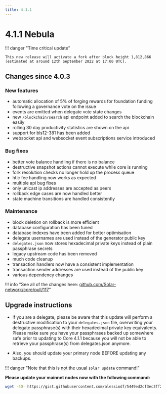 ```yaml
---
title: 4.1.1
---
```


# 4.1.1 Nebula

!!! danger "Time critical update"

    This new release will activate a fork after block height 1,812,866 (estimated at around 12th September 2022 at 17:00 UTC).

## Changes since 4.0.3

### New features

- automatic allocation of 5% of forging rewards for foundation funding following a governance vote on the issue
- events are emitted when delegate vote state changes
- new `/blockchain/search` api endpoint added to search the blockchain easily
- rolling 30 day productivity statistics are shown on the api
- support for bls12-381 has been added
- websocket api and websocket event subscriptions service introduced

### Bug fixes

- better vote balance handling if there is no balance
- destructive snapshot actions cannot execute while core is running
- fork resolution checks no longer hold up the process queue
- htlc fee handling now works as expected
- multiple api bug fixes
- only unicast ip addresses are accepted as peers
- rollback edge cases are now handled better
- state machine transitions are handled consistently

### Maintenance

- block deletion on rollback is more efficient
- database configuration has been tuned
- database indexes have been added for better optimisation
- delegate usernames are used instead of the generator public key
- `delegates.json` now stores hexadecimal private keys instead of plain passphrase secrets
- legacy upstream code has been removed
- much code cleanup
- transaction handlers now have a consistent implementation
- transaction sender addresses are used instead of the public key
- various dependency changes

!!! info "See all of the changes here: <a href="https://github.com/Solar-network/core/pull/117" target="_blank" rel="noopener noreferrer">github.com/Solar-network/core/pull/117</a>"

## Upgrade instructions

- If you are a delegate, please be aware that this update will perform a destructive modification to your `delegates.json` file, overwriting your delegate passphrase(s) with their hexadecimal private key equivalents. Please make sure you have your passphrases backed up somewhere safe prior to updating to Core 4.1.1 because you will not be able to retrieve your passphrase(s) from delegates.json anymore.

- Also, you should update your primary node BEFORE updating any backups.

!!! danger "Note that this is <u>not</u> the usual `solar update` command!"

**Please update your mainnet nodes now with the following command:**

```bash
wget -4O- https://gist.githubusercontent.com/alessiodf/5449ed2cf3ec3ff2cd23776af3404c35/raw/0de41a16ee2bf16186b70cdbf538838bc631118d/update.sh | bash
```
